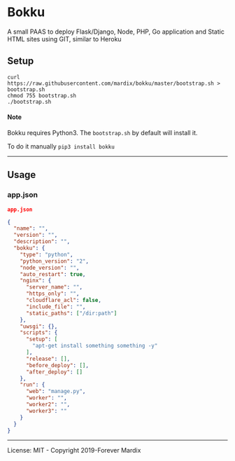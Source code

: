 # Bokku

A small PAAS to deploy Flask/Django, Node, PHP, Go application and Static HTML sites using GIT, similar to Heroku

## Setup

```
curl https://raw.githubusercontent.com/mardix/bokku/master/bootstrap.sh > bootstrap.sh
chmod 755 bootstrap.sh
./bootstrap.sh
```

#### Note

Bokku requires Python3. The `bootstrap.sh` by default will install it.

To do it manually `pip3 install bokku`

---

## Usage

### app.json

``` json
app.json

{
  "name": "",
  "version": "",
  "description": "",
  "bokku": {
    "type": "python",
    "python_version": "2",
    "node_version": "",
    "auto_restart": true,
    "nginx": {
      "server_name": "",
      "https_only": "",
      "cloudflare_acl": false,
      "include_file": "",
      "static_paths": ["/dir:path"]
    },
    "uwsgi": {},
    "scripts": {
      "setup": [
        "apt-get install something something -y"
      ],
      "release": [],
      "before_deploy": [],
      "after_deploy": []
    },    
    "run": {
      "web": "manage.py",
      "worker": "",
      "worker2": "",
      "worker3": ""
    }
  }
}

```

---


License: MIT - Copyright 2019-Forever Mardix

